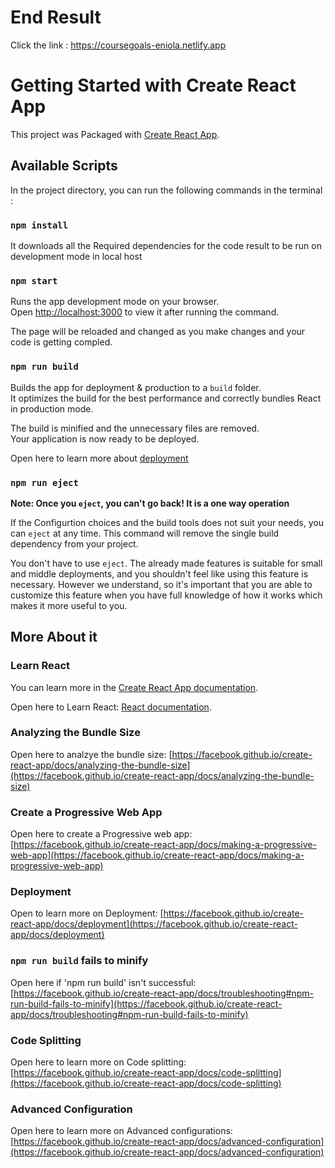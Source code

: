 # End Result

Click the link : https://coursegoals-eniola.netlify.app

# Getting Started with Create React App

This project was Packaged with [Create React App](https://github.com/facebook/create-react-app).

## Available Scripts

In the project directory, you can run the following commands in the terminal :


### `npm install`

It downloads all the Required dependencies for the code result to be run on development mode in local host

### `npm start`

Runs the app development mode on your browser.\
Open [http://localhost:3000](http://localhost:3000) to view it after running the command.

The page will be reloaded and changed as you make changes and your code is getting compled.

### `npm run build`

Builds the app for deployment & production to a `build` folder.\
It optimizes the build for the best performance and correctly bundles React in production mode. 

The build is minified and the unnecessary files are removed.\
Your application is now ready to be deployed.

Open here to learn more about [deployment](https://facebook.github.io/create-react-app/docs/deployment)

### `npm run eject`

**Note: Once you `eject`, you can't go back! It is a one way operation**

If the Configurtion choices and the build tools does not suit your needs, you can `eject` at any time. This command will remove the single build dependency from your project.

You don't have to use `eject`. The already made features is suitable for small and middle deployments, and you shouldn't feel like using this feature is necessary. However we understand, so it's important that you are able to customize this feature when you have full knowledge of how it works which makes it more useful to you.

## More About it

### Learn React
You can learn more in the [Create React App documentation](https://facebook.github.io/create-react-app/docs/getting-started).

Open here to Learn React: [React documentation](https://reactjs.org/).

### Analyzing the Bundle Size

Open here to analzye the bundle size: [https://facebook.github.io/create-react-app/docs/analyzing-the-bundle-size](https://facebook.github.io/create-react-app/docs/analyzing-the-bundle-size)

### Create a Progressive Web App

Open here to create a Progressive web app: [https://facebook.github.io/create-react-app/docs/making-a-progressive-web-app](https://facebook.github.io/create-react-app/docs/making-a-progressive-web-app)

### Deployment

Open to learn more on Deployment: [https://facebook.github.io/create-react-app/docs/deployment](https://facebook.github.io/create-react-app/docs/deployment)

### `npm run build` fails to minify

Open here if 'npm run build' isn't successful: [https://facebook.github.io/create-react-app/docs/troubleshooting#npm-run-build-fails-to-minify](https://facebook.github.io/create-react-app/docs/troubleshooting#npm-run-build-fails-to-minify)

### Code Splitting

Open here to learn more on Code splitting: [https://facebook.github.io/create-react-app/docs/code-splitting](https://facebook.github.io/create-react-app/docs/code-splitting)

### Advanced Configuration

Open here to learn more on Advanced configurations: [https://facebook.github.io/create-react-app/docs/advanced-configuration](https://facebook.github.io/create-react-app/docs/advanced-configuration)

